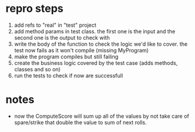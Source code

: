 # repro steps
1. add refs to "real" in "test" project
1. add method params in test class. the first one is the input and the second one is the output to check with
1. write the body of the function to check the logic we'd like to cover. the test now fails as it won't compile (missing MyProgram)
1. make the program compiles but still failing
1. create the business logic covered by the test case (adds methods, classes and so on)
1. run the tests to check if now are successfull

# notes
- now the ComputeScore will sum up all of the values by not take care of spare/strike that double the value to sum of next rolls.
